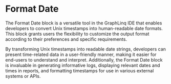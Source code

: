# Format Date

The Format Date block is a versatile tool in the GraphLinq IDE that enables developers to convert Unix timestamps into human-readable date formats. This block grants users the flexibility to customize the output format according to their preferences and specific requirements.

By transforming Unix timestamps into readable date strings, developers can present time-related data in a user-friendly manner, making it easier for end-users to understand and interpret. Additionally, the Format Date block is invaluable in generating informative logs, displaying relevant dates and times in reports, and formatting timestamps for use in various external systems or APIs.
